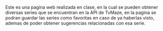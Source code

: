 Este es una pagina web realizada en clase, en la cual se pueden obtener diversas series que se encuentran en la API de TvMaze, en la pagina se podran guardar las series como favoritas en caso de ya haberlas visto, ademas de poder obtener sugerencias relacionadas con esa serie.
